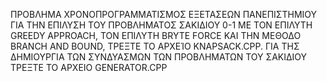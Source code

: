 ΠΡΟΒΛΗΜΑ ΧΡΟΝΟΠΡΟΓΡΑΜΜΑΤΙΣΜΟΣ ΕΞΕΤΑΣΕΩΝ ΠΑΝΕΠΙΣΤΗΜΙΟΥ
ΓΙΑ ΤΗΝ ΕΠΙΛΥΣΗ ΤΟΥ ΠΡΟΒΛΗΜΑΤΟΣ ΣΑΚΙΔΙΟΥ 0-1 ΜΕ ΤΟΝ ΕΠΙΛΥΤΗ GREEDY APPROACH, ΤΟΝ ΕΠΙΛΥΤΗ BRYTE FORCE ΚΑΙ ΤΗΝ ΜΕΘΟΔΟ BRANCH AND BOUND, ΤΡΕΞΤΕ ΤΟ ΑΡΧΕΊΟ KNAPSACK.CPP.
ΓΙΑ ΤΗΣ ΔΗΜΙΟΥΡΓΙΑ ΤΩΝ ΣΥΝΔΥΑΣΜΩΝ ΤΩΝ ΠΡΟΒΛΗΜΑΤΩΝ ΤΟΥ ΣΑΚΙΔΙΟΥ ΤΡΕΞΤΕ ΤΟ ΑΡΧΕΙΟ GENERATOR.CPP 
